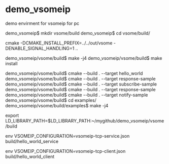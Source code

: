# demo_vsomeip
demo envirment for vsomeip for pc



demo_vsomeip$ mkdir vsome/build
demo_vsomeip$ cd vsome/build/

cmake -DCMAKE_INSTALL_PREFIX=../../out/vsome -DENABLE_SIGNAL_HANDLING=1 .. 

demo_vsomeip/vsome/build$ make -j4
demo_vsomeip/vsome/build$ make install





demo_vsomeip/vsome/build$ cmake --build . --target hello_world
demo_vsomeip/vsome/build$ cmake --build . --target response-sample
demo_vsomeip/vsome/build$ cmake --build . --target subscribe-sample
demo_vsomeip/vsome/build$ cmake --build . --target response-sample
demo_vsomeip/vsome/build$ cmake --build . --target notify-sample
demo_vsomeip/vsome/build$ cd examples/
demo_vsomeip/vsome/build/examples$ make -j4


export  LD_LIBRARY_PATH=$LD_LIBRARY_PATH:~/mygithub/demo_vsomeip/vsome/build

env VSOMEIP_CONFIGURATION=vsomeip-tcp-service.json  build/hello_world_service


env VSOMEIP_CONFIGURATION=vsomeip-tcp-client.json  build/hello_world_client






